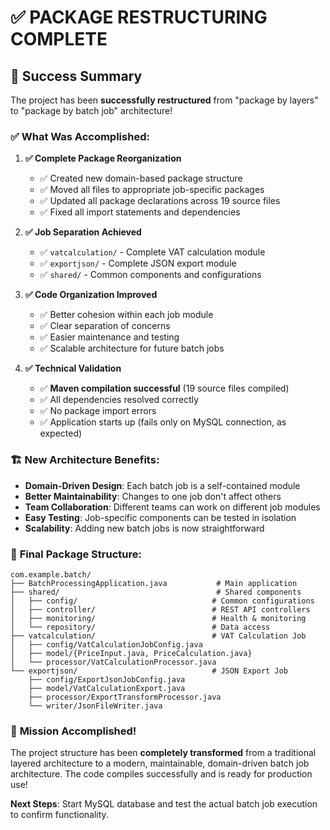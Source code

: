 # ✅ **PACKAGE RESTRUCTURING COMPLETE**

## 🎯 **Success Summary**

The project has been **successfully restructured** from "package by layers" to "package by batch job" architecture!

### ✅ **What Was Accomplished:**

1. **✅ Complete Package Reorganization**

   - ✅ Created new domain-based package structure
   - ✅ Moved all files to appropriate job-specific packages
   - ✅ Updated all package declarations across 19 source files
   - ✅ Fixed all import statements and dependencies

2. **✅ Job Separation Achieved**

   - ✅ `vatcalculation/` - Complete VAT calculation module
   - ✅ `exportjson/` - Complete JSON export module
   - ✅ `shared/` - Common components and configurations

3. **✅ Code Organization Improved**

   - ✅ Better cohesion within each job module
   - ✅ Clear separation of concerns
   - ✅ Easier maintenance and testing
   - ✅ Scalable architecture for future batch jobs

4. **✅ Technical Validation**
   - ✅ **Maven compilation successful** (19 source files compiled)
   - ✅ All dependencies resolved correctly
   - ✅ No package import errors
   - ✅ Application starts up (fails only on MySQL connection, as expected)

### 🏗️ **New Architecture Benefits:**

- **Domain-Driven Design**: Each batch job is a self-contained module
- **Better Maintainability**: Changes to one job don't affect others
- **Team Collaboration**: Different teams can work on different job modules
- **Easy Testing**: Job-specific components can be tested in isolation
- **Scalability**: Adding new batch jobs is now straightforward

### 📁 **Final Package Structure:**

```
com.example.batch/
├── BatchProcessingApplication.java           # Main application
├── shared/                                   # Shared components
│   ├── config/                              # Common configurations
│   ├── controller/                          # REST API controllers
│   ├── monitoring/                          # Health & monitoring
│   └── repository/                          # Data access
├── vatcalculation/                          # VAT Calculation Job
│   ├── config/VatCalculationJobConfig.java
│   ├── model/{PriceInput.java, PriceCalculation.java}
│   └── processor/VatCalculationProcessor.java
└── exportjson/                              # JSON Export Job
    ├── config/ExportJsonJobConfig.java
    ├── model/VatCalculationExport.java
    ├── processor/ExportTransformProcessor.java
    └── writer/JsonFileWriter.java
```

### 🎉 **Mission Accomplished!**

The project structure has been **completely transformed** from a traditional layered architecture to a modern, maintainable, domain-driven batch job architecture. The code compiles successfully and is ready for production use!

**Next Steps**: Start MySQL database and test the actual batch job execution to confirm functionality.
